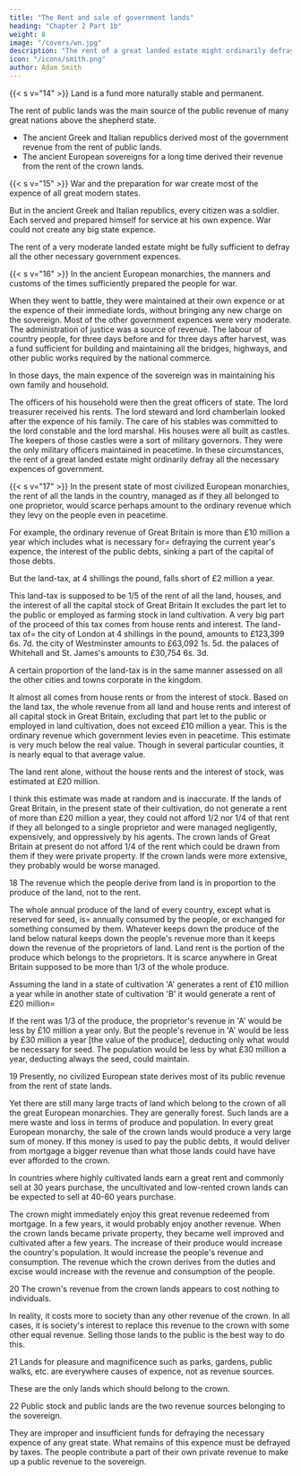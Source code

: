 ```yaml
---
title: "The Rent and sale of government lands"
heading: "Chapter 2 Part 1b"
weight: 8
image: "/covers/wn.jpg"
description: "The rent of a great landed estate might ordinarily defray all the necessary expences of government"
icon: "/icons/smith.png"
author: Adam Smith
---
```




{{< s v="14" >}} Land is a fund more naturally stable and permanent.

The rent of public lands was the main source of the public revenue of many great nations above the shepherd state.
- The ancient Greek and Italian republics derived most of the government revenue from the rent of public lands.
- The ancient European sovereigns for a long time derived their revenue from the rent of the crown lands.


{{< s v="15" >}} War and the preparation for war create most of the expence of all great modern states.

But in the ancient Greek and Italian republics, every citizen was a soldier.
Each served and prepared himself for service at his own expence.
War could not create any big state expence.

The rent of a very moderate landed estate might be fully sufficient to defray all the other necessary government expences.


{{< s v="16" >}} In the ancient European monarchies, the manners and customs of the times sufficiently prepared the people for war.

When they went to battle, they were maintained at their own expence or at the expence of their immediate lords, without bringing any new charge on the sovereign.
    Most of the other government expences were very moderate.
    The administration of justice was a source of revenue.
    The labour of country people, for three days before and for three days after harvest, was a fund sufficient for building and maintaining all the bridges, highways, and other public works required by the national commerce.

In those days, the main expence of the sovereign was in maintaining his own family and household.

The officers of his household were then the great officers of state.
The lord treasurer received his rents.
The lord steward and lord chamberlain looked after the expence of his family.
The care of his stables was committed to the lord constable and the lord marshal.
His houses were all built as castles.
    The keepers of those castles were a sort of military governors.
    They were the only military officers maintained in peacetime.
In these circumstances, the rent of a great landed estate might ordinarily defray all the necessary expences of government.

{{< s v="17" >}} In the present state of most civilized European monarchies, the rent of all the lands in the country, managed as if they all belonged to one proprietor, would scarce perhaps amount to the ordinary revenue which they levy on the people even in peacetime.

For example, the ordinary revenue of Great Britain is more than £10 million a year which includes what is necessary for= 
    defraying the current year's expence,
    the interest of the public debts,
    sinking a part of the capital of those debts.

But the land-tax, at 4 shillings the pound, falls short of £2 million a year.

This land-tax is supposed to be 1/5 of the rent of all the land, houses, and the interest of all the capital stock of Great Britain
    It excludes the part let to the public or employed as farming stock in land cultivation.
A very big part of the proceed of this tax comes from house rents and interest.
The land-tax of= 
    the city of London at 4 shillings in the pound, amounts to £123,399 6s. 7d.
    the city of Westminster amounts to £63,092 1s. 5d.
    the palaces of Whitehall and St. James's amounts to £30,754 6s. 3d.

A certain proportion of the land-tax is in the same manner assessed on all the other cities and towns corporate in the kingdom.

It almost all comes from house rents or from the interest of stock.
Based on the land tax, the whole revenue from all land and house rents and interest of all capital stock in Great Britain, excluding that part let to the public or employed in land cultivation, does not exceed £10 million a year.
    This is the ordinary revenue which government levies even in peacetime.
    This estimate is very much below the real value.
        Though in several particular counties, it is nearly equal to that average value.

The land rent alone, without the house rents and the interest of stock, was estimated at £20 million.

I think this estimate was made at random and is inaccurate.
If the lands of Great Britain, in the present state of their cultivation, do not generate a rent of more than £20 million a year, they could not afford 1/2 nor 1/4 of that rent if they all belonged to a single proprietor and were managed negligently, expensively, and oppressively by his agents.
The crown lands of Great Britain at present do not afford 1/4 of the rent which could be drawn from them if they were private property.
    If the crown lands were more extensive, they probably would be worse managed.

18 The revenue which the people derive from land is in proportion to the produce of the land, not to the rent.

The whole annual produce of the land of every country, except what is reserved for seed, is= 
    annually consumed by the people, or
    exchanged for something consumed by them.
Whatever keeps down the produce of the land below natural keeps down the people's revenue more than it keeps down the revenue of the proprietors of land.
Land rent is the portion of the produce which belongs to the proprietors.
    It is scarce anywhere in Great Britain supposed to be more than 1/3 of the whole produce.

Assuming the land in a state of cultivation 'A' generates a rent of £10 million a year while in another state of cultivation 'B' it would generate a rent of £20 million= 

If the rent was 1/3 of the produce, the proprietor's revenue in 'A' would be less by £10 million a year only.
But the people's revenue in 'A' would be less by £30 million a year [the value of the produce], deducting only what would be necessary for seed.
The population would be less by what £30 million a year, deducting always the seed, could maintain.

19 Presently, no civilized European state derives most of its public revenue from the rent of state lands.

Yet there are still many large tracts of land which belong to the crown of all the great European monarchies.
    They are generally forest.
    Such lands are a mere waste and loss in terms of produce and population.
In every great European monarchy, the sale of the crown lands would produce a very large sum of money.
    If this money is used to pay the public debts, it would deliver from mortgage a bigger revenue than what those lands could have have ever afforded to the crown.

In countries where highly cultivated lands earn a great rent and commonly sell at 30 years purchase, the uncultivated and low-rented crown lands can be expected to sell at 40-60 years purchase.

The crown might immediately enjoy this great revenue redeemed from mortgage.
In a few years, it would probably enjoy another revenue.
    When the crown lands became private property, they became well improved and cultivated after a few years.
    The increase of their produce would increase the country's population.
    It would increase the people's revenue and consumption.
The revenue which the crown derives from the duties and excise would increase with the revenue and consumption of the people.

20 The crown's revenue from the crown lands appears to cost nothing to individuals.

In reality, it costs more to society than any other revenue of the crown.
In all cases, it is society's interest to replace this revenue to the crown with some other equal revenue.
Selling those lands to the public is the best way to do this.

21 Lands for pleasure and magnificence such as parks, gardens, public walks, etc. are everywhere causes of expence, not as revenue sources.

These are the only lands which should belong to the crown.

22 Public stock and public lands are the two revenue sources belonging to the sovereign.

They are improper and insufficient funds for defraying the necessary expence of any great state.
What remains of this expence must be defrayed by taxes.
The people contribute a part of their own private revenue to make up a public revenue to the sovereign.

